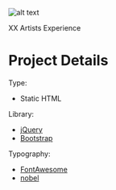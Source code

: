 [logo]: https://pbs.twimg.com/profile_banners/2831158663/1509496810/600x200 "Logo"
![alt text][logo]

XX Artists Experience

# Project Details
Type: 
- Static HTML

Library:
- [jQuery](https://code.jquery.com/)
- [Bootstrap](https://getbootstrap.com/docs/4.3/getting-started/introduction/)

Typography:
- [FontAwesome](https://fontawesome.com)
- [nobel](https://use.typekit.net/fjy7rod.css)